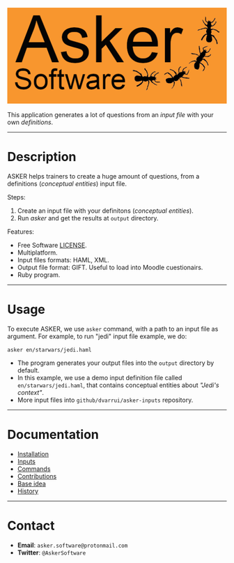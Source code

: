 ![](./docs/logo.png)

This application generates a lot of questions from an _input file_
with your own _definitions_.

---

# Description

ASKER helps trainers to create a huge amount of questions, from a definitions (_conceptual entities_) input file.

Steps:

1. Create an input file with your definitons (_conceptual entities_).
1. Run _asker_ and get the results at `output` directory.

Features:

* Free Software [LICENSE](LICENSE).
* Multiplatform.
* Input files formats: HAML, XML.
* Output file format: GIFT. Useful to load into Moodle cuestionairs.
* Ruby program.

---

# Usage

To execute ASKER, we use `asker` command, with a path to an input file as argument. For example, to run "jedi" input file example, we do:

```
asker en/starwars/jedi.haml
```

* The program generates your output files into the `output` directory by default.
* In this example, we use a demo input definition file called `en/starwars/jedi.haml`, that contains conceptual entities about _"Jedi's context"_.
* More input files into `github/dvarrui/asker-inputs` repository.

---

# Documentation

* [Installation](./docs/install/README.md)
* [Inputs](./docs/inputs/README.md)
* [Commands](./docs/commands.md)
* [Contributions](./docs/contributions.md)
* [Base idea](./docs/idea.md)
* [History](./docs/history.md)

---

# Contact

* **Email**: `asker.software@protonmail.com`
* **Twitter**: `@AskerSoftware`
